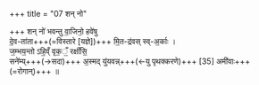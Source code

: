 +++
title = "07 शन् नो"

+++
शन् नो॑ भवन्तु वा॒जिनो॒ हवे॑षु  
दे॒व-ता॑ता+++(=विस्तारे [यज्ञे])+++ मि॒त-द्र॑वस् स्व्-अ॒र्काः ।  
ज॒म्भय॒न्तो ऽहि॒व्ँ वृक॒ँ॒ रक्षाँ॑सि॒  
सने॑म्य्+++(→सदा)+++ अ॒स्मद् यु॑यवन्न्+++(←यु पृथक्करणे)+++ [35] अमी॑वाः+++(=रोगान्)+++  ॥